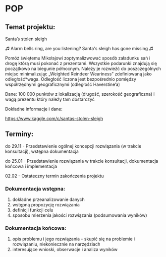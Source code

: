 # POP

## Temat projektu:
Santa’s stolen sleigh

♫ Alarm bells ring, are you listening? Santa's sleigh has gone missing ♫

Pomóż świętemu Mikołajowi zoptymalizwować sposób załadunku sań i drogę którą musi pokonać z prezentami. Wszystkie podarunki znajdują się początkowo na biegunie północnym. Należy je rozwieźć do poszczególnych miejsc minimalizując „Weighted Reindeer Weariness” zdefiniowaną jako odległość*waga. Odległość liczona jest bezpośrednio pomiędzy współrzędnymi geograficznymi (odległość Haverstine’a)

Dane: 100 000 punktów z lokalizacją (długość, szerokość geograficzna) i wagą prezentu który należy tam dostarczyć

Dokładne informacje i dane:

https://www.kaggle.com/c/santas-stolen-sleigh

## Terminy:
do 29.11 - Przedstawienie ogólnej koncepcji rozwiązania (w trakcie konsultacji), wstępna dokumentacja

do 25.01 - Przedstawienie rozwiązania w trakcie konsultacji, dokumentacja końcowa i implementacja

02.02 - Ostateczny termin zakończenia projektu

### Dokumentacja wstępna:
<ol>
  <li>dokładne przeanalizowanie danych</li>
  <li>wstępną propozycję rozwiązania</li>
  <li>definicji funkcji celu</li>
  <li>sposobu mierzenia jakości rozwiązania (podsumowania wyników)</li>
</ol>

### Dokumentacja końcowa:
<ol>
  <li>opis problemu i jego rozwiązania - skupić się na problemie i rozwiązaniu, niekoniecznie na narzędziach</li>
  <li>interesujące wnioski, obserwacje i analiza wyników</li>
</ol>

